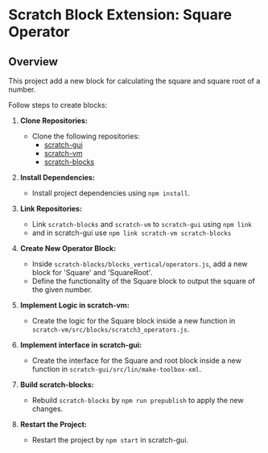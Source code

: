 # Scratch Block Extension: Square Operator

## Overview

This project add a new block for calculating the square and square root of a number.



Follow  steps to create blocks:

1. **Clone Repositories:**
   - Clone the following repositories:
     - [scratch-gui](https://github.com/scratchfoundation/scratch-gui)
     - [scratch-vm](https://github.com/scratchfoundation/scratch-vm)
     - [scratch-blocks](https://github.com/scratchfoundation/scratch-blocks)

2. **Install Dependencies:**
   - Install project dependencies using  `npm install`.

3. **Link Repositories:**
   - Link `scratch-blocks` and `scratch-vm` to `scratch-gui` using `npm link`
   - and in scratch-gui use `npm link scratch-vm scratch-blocks`

4. **Create New Operator Block:**
   - Inside `scratch-blocks/blocks_vertical/operators.js`, add a new block for 'Square' and 'SquareRoot'.
   - Define the functionality of the Square block to output the square of the given number.

5. **Implement Logic in scratch-vm:**
   - Create the logic for the Square block inside a new function in `scratch-vm/src/blocks/scratch3_operators.js`.
     
6. **Implement interface in scratch-gui:**
   - Create the interface for the Square and root block inside a new function in `scratch-gui/src/lin/make-toolbox-xml`.
     
7. **Build scratch-blocks:**
   - Rebuild `scratch-blocks` by `npm run prepublish` to apply the new changes.

8. **Restart the Project:**
   - Restart the  project by `npm start` in scratch-gui.
